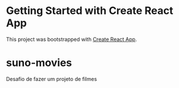 # Getting Started with Create React App

This project was bootstrapped with [Create React App](https://github.com/facebook/create-react-app).

# suno-movies

Desafio de fazer um projeto de filmes
